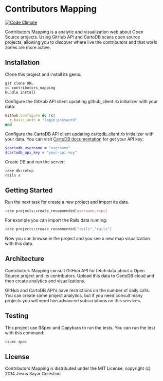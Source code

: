 # Contributors Mapping

[![Code Climate](https://codeclimate.com/github/jesus-sayar/contributors_mapping/badges/gpa.svg)](https://codeclimate.com/github/jesus-sayar/contributors_mapping)

Contributors Mapping is a analytic and visualization web about Open Source projects. Using GitHub API and CartoDB scans open source projects, allowing you to discover where live the contributors and that world zones are more active.

## Installation

Clone this project and install its gems:

```bash
git clone URL
cd contributors_mapping
bundle install
```

Configure the GitHub API client updating github_client.rb initializer with your data:

```ruby
Github.configure do |c|
  c.basic_auth = "login:password"
end
```

Configure the CartoDB API client updating cartodb_client.rb initializer with your data. You can visit [CartoDB documentation](http://docs.cartodb.com/cartodb-platform/sql-api.html#api-key) for get your API key:

```ruby
$cartodb_username = "username"
$cartodb_api_key = "your-api-key"
```

Create DB and run the server:

```bash
rake db:setup
rails s
```

## Getting Started

Run the next task for create a new project and import its data.

```bash
rake projects:create_recommended[username,repo]
```

For example you can import the Rails data running:

```bash
rake projects:create_recommended["rails","rails"]
```

Now you can browse in the project and you see a new map visualization with this data.

## Architecture

Contributors Mapping consult GitHub API for fetch data about a Open Source project and its contributors. Upload this data to CartoDB cloud and then create analytics and visualizations.

GitHub and CartoDB API's have restrictions on the number of daily calls. You can create some project analytics, but if you need consult many projects you will need hire advanced subscriptions on this services.

## Testing

This project use RSpec and Capybara to run the tests. You can run the test with this command:

```bash
rspec spec 
```

## License

Contributors Mapping is distributed under the MIT License, copyright (c) 2014 Jesus Sayar Celestino